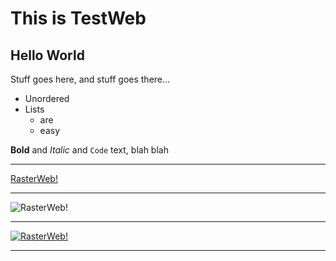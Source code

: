 # This is TestWeb

## Hello World

Stuff goes here, and stuff goes there...

* Unordered
* Lists
  * are
  * easy

**Bold** and _Italic_ and `Code` text, blah blah

---

[RasterWeb!](http://rasterweb.net/)

---

![RasterWeb!](http://rasterweb.net/raster/images/rasterweb64.png)

---

[![RasterWeb!](http://rasterweb.net/raster/images/rasterweb64.png)](http://rasterweb.net/)

---
